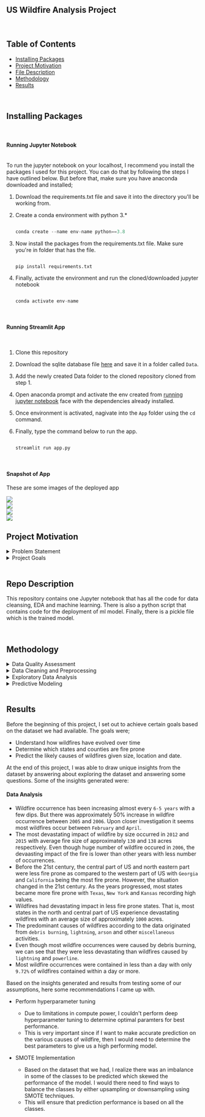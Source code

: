 ## US Wildfire Analysis Project
<br>

## Table of Contents
* [Installing Packages](#ip)
* [Project Motivation](#pm)
* [File Description](#fd)
* [Methodology](#md)
* [Results](#re)


<br>

## Installing Packages<a name="ip"></a>
<br>

#### Running Jupyter Notebook<a name="jn"></a>
<br>
To run the jupyter notebook on your localhost, I recommend you install the packages I used for this project. You can do that by following the steps I have outlined below. But before that, make sure you have anaconda downloaded and installed;

1. Download the requirements.txt file and save it into the directory you'll be working from.
2. Create a conda environment with python 3.*

	```python

	conda create --name env-name python==3.8
	```
3. Now install the packages from the requirements.txt file. Make sure you're in folder that has the file.

	```python

	pip install requirements.txt
	```
4. Finally, activate the environment and run the cloned/downloaded jupyter notebook

	```python

	conda activate env-name
	```
<br>

#### Running Streamlit App
<br>

1. Clone this repository 
2. Download the sqlite database file [here](https://drive.google.com/file/d/1ppmtt3oxiDxxpCOmBkVgClLyU3of4_Iz/view?usp=sharing) and save it in a folder called `Data`.
3. Add the newly created Data folder to the cloned repository cloned from step 1.
4. Open anaconda prompt and activate the env created from [running jupyter notebook](#jn) face with the dependencies already installed.
5. Once environment is activated, nagivate into the `App` folder using the `cd` command.
6. Finally, type the command below to run the app.

	```python

	streamlit run app.py
	```

<br>


#### Snapshot of App

These are some images of the deployed app

<img src="Images/Home.png">
<br>

<img src="Images/Dashboard.png">
<br>

<img src="Images/focus.png">
<br>

<img src="Images/batch.png">
<br>



## Project Motivation<a name="pm"></a>
<details>
	<summary>Problem Statement</summary>
	<br>
	<p style='text-align:justify;'>Forest fires and wildfires are natural disasters that continue to make national and global news, including the recent nationwide fires that killed over a billion animals in Australia. Such fires can be very difficult to predict as many different random events like lightning, electrical failures, smoking, or arson are potential causes. Due to the unfortunate circumstances surrounding these fires, they're often difficult to contain, and can end up costing governments millions of dollars in relief, as well as the tragic loss of the humans, fauna, and flora.

Inspired by this real-world problem, we set out to create a prediction model to evaluate whether United States fires can be contained within their local confines, or may necessarily need external aid. Below are our findings.</p>

</details>

<details>
	<summary>Project Goals</summary>
	<br>
	<p>IIn this project, I seek to achieve the following goals;</p>
	<ol>
		<li>Understand how wildfires have evolved over time</li>
		<li>Determine which states and counties are fire prone</li>
    <li>Predict the likely causes of wildfires given size, location and date.</li>
	</ol>
</details>

<br>

## Repo Description <a name="fd"></a>
This repository contains one Jupyter notebook that has all the code for data cleansing, EDA and machine learning. There is also a python script that contains code for the deployment of ml model. Finally, there is a pickle file which is the trained model.

<br>

## Methodology<a name="md"></a>
<details>
	<summary>Data Quality Assessment</summary>
	<br>
	<p style='text-align:justify;'>The first task that I performed under the data preparation step was initial assessment of the quality of data which easily allowed me to properly clean the data. The following were some of the issues discovered;</p>
	<ul>
		<li>Missing values in some of the columns with 6 of those columns having missing values above 60%.</li>
		<li>Discovered some columns will not be needed for the analysis.</li>
		<li>Some of the data types were not properly formatted including the date.</li>
	</ul>
</details>

<details>
	<summary>Data Cleaning and Preprocessing</summary>
	<br>
	<p style='text-align:justify;'>In the preprocessing step (usually an iterative process) I cleaned the data based on data quality issues identified. Some of           the task I performed in this step include;</p>
	<ul>
		<li>Handling missing values</li>
		<li>Dropping unneeded columns</li>
		<li>Proper date formatting</li>
	</ul>
</details>

<details>
<summary>Exploratory Data Analysis</summary>
<br>
One of the goals for this project as mentioned earlier is to segment dataset and draw unique insights, by answering some questions. Based on this stated goal, I performed any set of analysis to obtain insights that helped me arrive at some plausible conclusions.

<p>&nbsp;</p>
	
To achieve the first goal, I looked at general distirbutions of our features and try to answer the questions listed below:
  
* How has wildfires evolved over time?
* Which states and counties are fire prone?
* What are the main causes of wildfires?
* Predict the likely causes of wildfires given size, location and date.
</details>


<details>
<summary>Predictive Modeling</summary>
<br>
To complete this task I went through the various machine learning steps which includes;
	
* Data Loading - In this task I loaded the cleaned data that contained all the engineered features as well as the selected ones.
* Data Understanding - In this step, I used both graphical and quantitative methods to explore the distributions and correlations between attributes.
* Data Splitting - I then went ahead and split the data into train, test and validation data in readiness for modeling.
* Algorithm Evaluation - In this step, I trained various algorithms on a standardized dataset using default parameters and 5-fold cross-validation. 
* Parameter Tuning - The best model turned out to be RandomForest Classifier which I later went ahead to tune its parameters for better performance using                Grid Search.
* Final Model - At this stage, the model was ready to make predictions. The model was able to predict the causes of wildfire with an `F1` score of approximately 80%
* Model Understanding -  I wanted to know how the trained model performed and what were the main drivers. I plotted various visualizattions including roc/auc curves, classification report, confusion matrix, precision recall curve etc.
</details>

<br>

## Results<a name="re"></a>
Before the beginning of this project, I set out to achieve certain goals based on the dataset we had available. The goals were;

* Understand how wildfires have evolved over time
* Determine which states and counties are fire prone
* Predict the likely causes of wildfires given size, location and date.

At the end of this project, I was able to draw unique insights from the dataset by answering about exploring the dataset and answering some questions. Some of the insights generated were:

#### Data Analysis

* Wildfire occurrence has been increasing almost every `6-5 years` with a few dips. But there was approximately 50% increase in wildfire occurrence between `2005` and `2006`. Upon closer investigation it seems most wildfires occur between `February` and `April`.
* The most devastating impact of wildfire by size occurred in `2012` and `2015` with average fire size of approximately `130` and `138` acres respectively. Even though huge number of wildfire occured in `2006`, the devaasting impact of the fire is lower than other years with less number of occurrences. 
* Before the 21st century, the central part of US and north eastern part were less fire prone as compared to the western part of US with `Georgia` and `California` being the most fire prone. However, the situation changed in the 21st century. As the years progressed, most states became more fire prone with `Texas`, `New York` and `Kansas` recording high values.
* Wildfires had devastating impact in less fire prone states. That is, most states in the north and central part of US experience devastating wildfires with an average size of approximately `1000` acres. 
* The predominant causes of wildfires according to the data originated from `debris burning`, `lightning`, `arson` and other `miscellaneous` activities.
* Even though most wildfire occurrences were caused by debris burning, we can see that they were less devastating than wildfires caused by `lightning` and `powerline`.
* Most wildfire occurrences were contained in less than a day with only `9.72%` of wildfires contained within a day or more.


Based on the insights generated and results from testing some of our assumptions, here some recommendations I came up with.

* Perform hyperparameter tuning 
    * Due to limitations in compute power, I couldn't perform deep hyperparameter tuning to determine optimal paramters for best performance. 
    * This is very important since if I want to make accurate prediction on the various causes of wildfire, then I would need to determine the best parameters to give us a high performing model.

* SMOTE Implementation
    * Based on the dataset that we had, I realize there was an imbalance in some of the classes to be predicted which skewed the performance of the model. I would there need to find ways to balance the classes by either upsampling or downsampling using SMOTE techniques.
    * This will ensure that prediction performance is based on all the classes.
 
<br>



